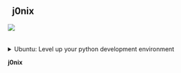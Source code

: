 ## &nbsp;&nbsp;j0nix
<a href="https://github.com/j0nix">
<img align="center" src="https://github-readme-stats.vercel.app/api/?username=j0nix&theme=dark&hide_title=true" />
</a>
</br>
</br>
</br>
<details>
  <summary>Ubuntu: Level up your python development environment</summary>

It's all about Python and virtual environments. The "old way" is you fiddle:ing with [virtualenv](https://docs.python.org/3/library/venv.html) so you can separate your python development setup from your systems. But if you are like me, I always forget that `source venv/bin/activate` and suddenly you're messing up your system with all those `pip install random-package`.

Hence [Direnv](https://direnv.net/) ...

> **From the manual:** "direnv is an extension for your shell. It augments existing shells with a new feature that can load and unload environment variables depending on the current directory".

### Install Direnv 
`sudo apt-get install direnv` or `curl -sfL https://direnv.net/install.sh | bash`

### Shell configuration
Once `direnv` is installed you need to configure your `$SHELL` in order to hook it with your default shell. 

It supports `bash`, `zsh`, `fish`, `tcsh` and `elvish`. I prefer Z-Shell with [Oh My Zsh](https://ohmyz.sh/) _(since it looks cool and have a bunch of plugins like git, kubectl etc)_ so I proceed with examples for zsh, but the procedures are the same for those other shells

```
echo 'eval "$(direnv hook zsh)"' >> ~/.zshrc
source ~/.zshrc
```
Thanx to `direnv` we now can load a virtualenv as soon as we enter a specific folder. 
- All you need to to is to specify that layout command in a `.envrc` file located at the root of your project.

#### **clone this repo**
```
git clone git@github.com:j0nix/j0nix.git && cd j0nix
```
#### **Create that `.envrc` file and define layout**
```
echo 'layout python3' > .envrc
direnv allow
```

> Now you have a virtual python environment, like doing that `source venv/bin/activate` but with automagic as soon as you enter that `git` repository folder.
>
> So when you leave your project folder, you automagicly leave that virtualenv. Pretty neat!

---

### Level up and get newer Python & Ansible than provided by your system ...

### Pyenv
[pyenv](https://github.com/pyenv/pyenv) lets you easily switch between multiple versions of Python. We want the latest greatest so lets go get that into our system.

#### **Install**
```
curl -L https://pyenv.run | bash
```
#### **configure your shell**
```
echo 'export PYENV_ROOT="$HOME/.pyenv"' >> ~/.zshrc
echo 'command -v pyenv >/dev/null || export PATH="$PYENV_ROOT/bin:$PATH"' >> ~/.zshrc
echo 'eval "$(pyenv init -)"' >> ~/.zshrc

```

> Before proceeding getting a new cool python version, fire away this command 
> ```
> sudo apt install curl libncursesw5-dev libxml2-dev libxmlsec1-dev llvm make wget xz-utils build-essential tk-dev zlib1g-dev zlibc libbz2-dev libncurses-dev libffi-dev libreadline-dev libssl-dev liblzma-dev libsqlite3-dev
> ```
> Above will hopefully prevent you from failing for hours when installing python via pip

#### **install python**
``` 
pyenv install 3.11.2
```
_(latest 3.11 when this guide was created)_

Now, in that `git` repo folder, instead instruct direnv to load pyenv 3.11.2

```
echo 'layout pyenv 3.11.2' > .envrc
direnv allow
```

If everything went according to plan, `direnv` will automagicly load python 3.11.2.

- verify using `which python`

**ex)**
```
project git:(master) ✗ which python
  /home/j0nix/j0nix/.direnv/python-3.11.2/bin/python
```

**finish up installing ansible**
```
pip install ansible ansible-lint
```

### Quickguide for Fedora
```
yum install zsh
sh -c "$(curl -fsSL https://raw.githubusercontent.com/ohmyzsh/ohmyzsh/master/tools/install.sh)"
sudo yum install direnv
echo 'eval "$(direnv hook zsh)"' >> ~/.zshrc
source ~/.zshrc
sudo yum install zlib-devel bzip2-devel bzip2-libs ncurses-devel ncurses-libs libffi-devel openssl-devel readline-devel tk-devel libsqlite3x-devel xz-devel
git clone git@github.com:j0nix/platform-services.git && cd platform-services
curl -L https://pyenv.run | bash
echo 'export PYENV_ROOT="$HOME/.pyenv"' >> ~/.zshrc
echo 'command -v pyenv >/dev/null || export PATH="$PYENV_ROOT/bin:$PATH"' >> ~/.zshrc
echo 'eval "$(pyenv init -)"' >> ~/.zshrc
pyenv install 3.11.2
echo 'layout pyenv 3.11.2' > .envrc
direnv allow
```
</details>

__j0nix__
